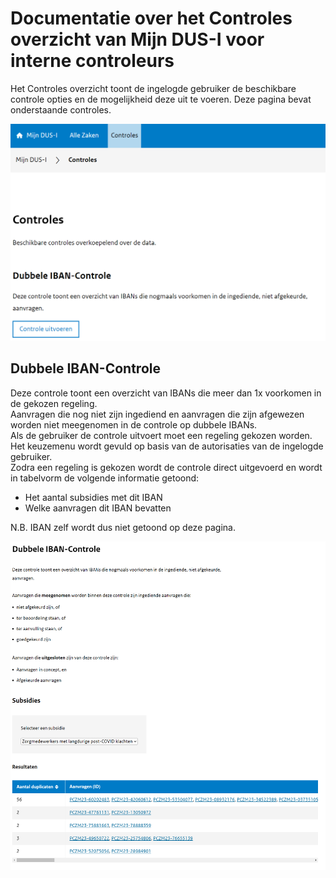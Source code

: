 # Documentatie over het Controles overzicht van Mijn DUS-I voor interne controleurs

Het Controles overzicht toont de ingelogde gebruiker de beschikbare controle opties en de mogelijkheid deze uit te voeren.
Deze pagina bevat onderstaande controles.

!["ControlesOverzicht"](./images/DUSI%20IC%20Controles%20overzicht.png)

## Dubbele IBAN-Controle

Deze controle toont een overzicht van IBANs die meer dan 1x voorkomen in de gekozen regeling.  
Aanvragen die nog niet zijn ingediend en aanvragen die zijn afgewezen worden niet meegenomen in de controle op dubbele IBANs.  
Als de gebruiker de controle uitvoert moet een regeling gekozen worden. Het keuzemenu wordt gevuld op basis van de autorisaties van de ingelogde gebruiker.  
Zodra een regeling is gekozen wordt de controle direct uitgevoerd en wordt in tabelvorm de volgende informatie getoond:  

- Het aantal subsidies met dit IBAN
- Welke aanvragen dit IBAN bevatten

N.B. IBAN zelf wordt dus niet getoond op deze pagina.

!["ControlesIBAN"](./images/DUSI%20IC%20Controles%20IBAN.png)

<div class="page-break"></div>
